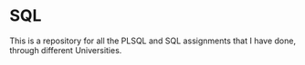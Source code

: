 # SQL
This is a repository for all the PLSQL and SQL assignments that I have done, through different Universities.
